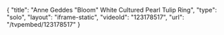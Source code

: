 {
    "title": "Anne Geddes \"Bloom\" White Cultured Pearl  Tulip Ring",
    "type": "solo",
    "layout": "iframe-static",
    "videoId": "123178517",
    "url": "\/tvpembed\/123178517"
}